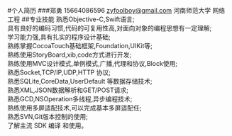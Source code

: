 #个人简历
###郑勇  15664086596 zyfoolboy@gmail.com 河南师范大学  网络工程
##专业技能
熟悉Objective-C,Swift语言;<br />
具有良好的编码习惯,代码的可复用性高,对面向对象的编程思想有一定理解;<br />
学习能力强,具有扎实的程序设计基础;<br />
熟练掌握CocoaTouch基础框架,Foundation,UIKit等;<br />
熟练使用StoryBoard,xib,code方式进行开发;<br />
熟练使用MVC设计模式,单例模式,广播,代理和协议,Block使用;<br />
熟悉Socket,TCP/IP,UDP,HTTP 协议;<br />
熟悉SQLite,CoreData,UserDefault 等数据存储技术;<br />
熟悉XML,JSON数据解析和GET/POST请求;<br />
熟悉GCD,NSOperation多线程,异步编程技术;<br />
熟练使用多屏适配技术,可以完成基本多屏适配任;<br />
熟悉SVN,Git版本控制的使用;<br />
了解主流 SDK 编译 和使用。<br />

